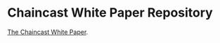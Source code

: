 # Chaincast White Paper Repository

[The Chaincast White Paper][white-paper].

[white-paper]: /chaincast-white-paper.md
